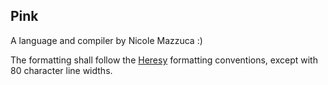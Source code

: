 Pink
---
A language and compiler by Nicole Mazzuca :)

The formatting shall follow the [Heresy] formatting conventions, except with
80 character line widths.

[Heresy]: https://gist.github.com/ubsan/0276c0ed21f8c06994a2267d077cf243
